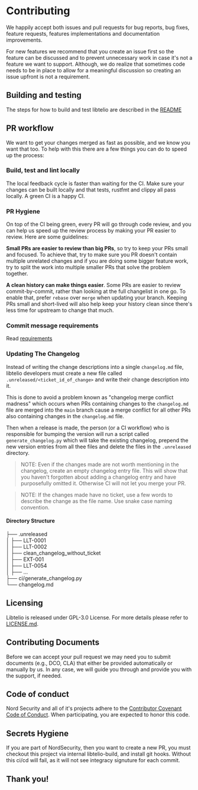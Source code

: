 # Contributing
We happily accept both issues and pull requests for bug reports, bug fixes, feature requests, features implementations and documentation improvements.

For new features we recommend that you create an issue first so the feature can be discussed and to prevent unnecessary work in case it's not a feature we want to support. Although, we do realize that sometimes code needs to be in place to allow for a meaningful discussion so creating an issue upfront is not a requirement.

## Building and testing
The steps for how to build and test libtelio are described in the [README](README.md)

## PR workflow
We want to get your changes merged as fast as possible, and we know you want that too. To help with this there are a few things you can do to speed up the process:

### Build, test and lint locally
The local feedback cycle is faster than waiting for the CI. Make sure your changes can be built locally and that tests, rustfmt and clippy all pass locally. A green CI is a happy CI.

### PR Hygiene
On top of the CI being green, every PR will go through code review, and you can help us speed up the review process by making your PR easier to review. Here are some guidelines:

**Small PRs are easier to review than big PRs**, so try to keep your PRs small and focused. To achieve that, try to make sure you PR doesn't contain multiple unrelated changes and if you are doing some bigger feature work, try to split the work into multiple smaller PRs that solve the problem together.

**A clean history can make things easier**. Some PRs are easier to review commit-by-commit, rather than looking at the full changelist in one go. To enable that, prefer `rebase` over `merge` when updating your branch. Keeping PRs small and short-lived will also help keep your history clean since there's less time for upstream to change that much.

### Commit message requirements

Read [requirements](docs/git_commit_messages_requirements.md)

### Updating The Changelog

Instead of writing the change descriptions into a single `changelog.md` file, libtelio developers must create a new file called `.unreleased/<ticket_id_of_change>` and write their change description into it.

This is done to avoid a problem known as "changelog merge conflict madness" which occurs when PRs containing changes to the `changelog.md` file are merged into the `main` branch cause a merge conflict for all other PRs also containing changes in the `changelog.md` file.

Then when a release is made, the person (or a CI workflow) who is responsible for bumping the version will run a script called `generate_changelog.py` which will take the existing changelog, prepend the new version entries from all thee files and delete the files in the `.unreleased` directory.

>NOTE: Even if the changes made are not worth mentioning in the changelog, create an empty changelog entry file. This will show that you haven't forgotten about adding a changelog entry and have purposefully omitted it. Otherwise CI will not let you merge your PR.

>NOTE: If the changes made have no ticket, use a few words to describe the change as the file name. Use snake case naming convention.

#### Directory Structure

├── .unreleased<br>
│   ├── LLT-0001<br>
│   ├── LLT-0002<br>
│   ├── clean_changelog_without_ticket<br>
│   ├── EXT-001<br>
│   ├── LLT-0054<br>
│   ├── ...<br>
├── ci/generate_changelog.py<br>
└── changelog.md<br>


## Licensing
Libtelio is released under GPL-3.0 License. For more details please refer to [LICENSE.md](LICENSE.md).

## Contributing Documents
Before we can accept your pull request we may need you to submit documents (e.g., DCO, CLA) that either be provided automatically or manually by us.
In any case, we will guide you through and provide you with the support, if needed.

## Code of conduct
Nord Security and all of it's projects adhere to the [Contributor Covenant Code of Conduct](https://github.com/NordSecurity/.github/blob/master/CODE_OF_CONDUCT.md). When participating, you are expected to honor this code.

## Secrets Hygiene

If you are part of NordSecurity, then you want to create a new PR,
you must checkout this project via internal libtelio-build, and install
git hooks. Without this ci/cd will fail, as it will not see integracy
signuture for each commit.

## Thank you!
